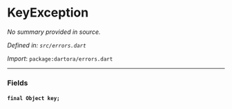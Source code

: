 # KeyException

_No summary provided in source._

_Defined in: `src/errors.dart`_

_Import_: `package:dartora/errors.dart`

---


### Fields

#### `final Object key;`





